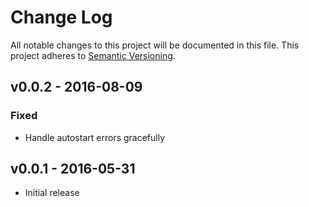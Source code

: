 # Change Log
All notable changes to this project will be documented in this file.
This project adheres to [Semantic Versioning](http://semver.org/).

## v0.0.2 - 2016-08-09
### Fixed
- Handle autostart errors gracefully

## v0.0.1 - 2016-05-31
- Initial release